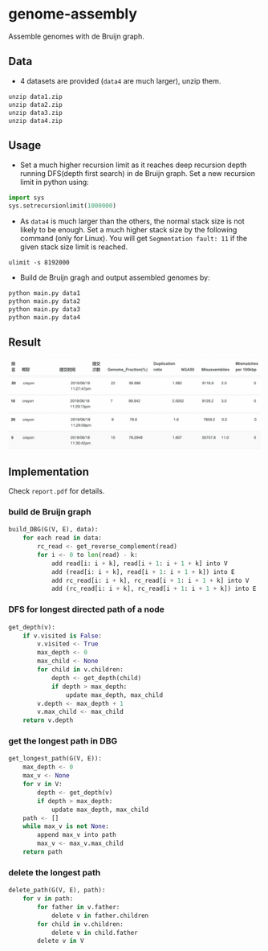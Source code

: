 # genome-assembly

Assemble genomes with de Bruijn graph.

## Data

* 4 datasets are provided (`data4` are much larger), unzip them.

```
unzip data1.zip
unzip data2.zip
unzip data3.zip
unzip data4.zip
```

## Usage

* Set a much higher recursion limit as it reaches deep recursion depth running DFS(depth first search) in de Bruijn graph. Set a new recursion limit in python using:

```python
import sys
sys.setrecursionlimit(1000000)
```

* As `data4` is much larger than the others, the normal stack size is not likely to be enough. Set a much higher stack size by the following command (only for Linux).
You will get `Segmentation fault: 11` if the given stack size limit is reached.

```
ulimit -s 8192000
```

* Build de Bruijn gragh and output assembled genomes by:

```
python main.py data1
python main.py data2
python main.py data3
python main.py data4
```

## Result

![res](result.png)

## Implementation

Check `report.pdf` for details.

### build de Bruijn graph

```python
build_DBG(G(V, E), data):
    for each read in data:
        rc_read <- get_reverse_complement(read)
        for i <- 0 to len(read) - k:
        	add read[i: i + k], read[i + 1: i + 1 + k] into V
            add (read[i: i + k], read[i + 1: i + 1 + k]) into E
            add rc_read[i: i + k], rc_read[i + 1: i + 1 + k] into V
            add (rc_read[i: i + k], rc_read[i + 1: i + 1 + k]) into E
```

### DFS for longest directed path of a node

```python
get_depth(v):
	if v.visited is False:
        v.visited <- True
        max_depth <- 0
        max_child <- None
        for child in v.children:
            depth <- get_depth(child)
            if depth > max_depth:
                update max_depth, max_child
        v.depth <- max_depth + 1
        v.max_child <- max_child
    return v.depth
```

### get the longest path in DBG

```python
get_longest_path(G(V, E)):
	max_depth <- 0
	max_v <- None
	for v in V:
		depth <- get_depth(v)
		if depth > max_depth:
			update max_depth, max_child
	path <- []
	while max_v is not None:
		append max_v into path
		max_v <- max_v.max_child
	return path
```

### delete the longest path

```python
delete_path(G(V, E), path):
    for v in path:
        for father in v.father:
            delete v in father.children
      	for child in v.children:
            delete v in child.father
        delete v in V
```
